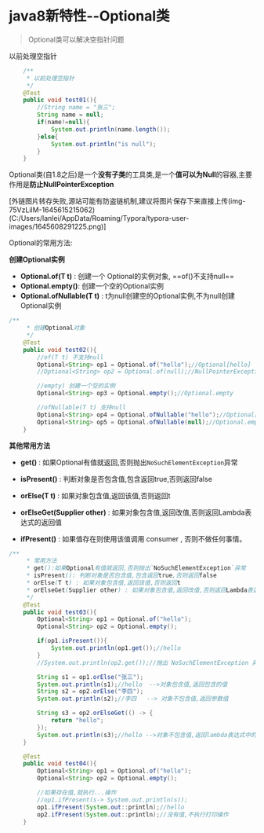 ﻿# java8新特性--Optional类

> Optional类可以解决空指针问题

以前处理空指针

```java
	/**
     * 以前处理空指针
     */
    @Test
    public void test01(){
        //String name = "张三";
        String name = null;
        if(name!=null){
            System.out.println(name.length());
        }else{
            System.out.println("is null");
        }
    }
```

Optional类(自1.8之后)是一个**没有子类**的工具类,是一个**值可以为Null**的容器,主要作用是**防止NullPointerException**

[外链图片转存失败,源站可能有防盗链机制,建议将图片保存下来直接上传(img-75VzLilM-1645615215062)(C:/Users/lanlei/AppData/Roaming/Typora/typora-user-images/1645608291225.png)]

Optional的常用方法:

**创建Optional实例**

- **Optional.of(T t)** : 创建一个 Optional的实例对象,  ==of()不支持null==
- **Optional.empty()**: 创建一个空的Optional实例
- **Optional.ofNullable(T t)** : t为null创建空的Optional实例,不为null创建Optional实例

```java
/**
     * 创建Optional对象
     */
    @Test
    public void test02(){
        //of(T t) 不支持null
        Optional<String> op1 = Optional.of("hello");//Optional[hello]
        //Optional<String> op2 = Optional.of(null);//NullPointerException

        //empty) 创建一个空的实例
        Optional<String> op3 = Optional.empty();//Optional.empty

        //ofNullable(T t) 支持null
        Optional<String> op4 = Optional.ofNullable("hello");//Optional[hello]
        Optional<String> op5 = Optional.ofNullable(null);//Optional.empty
    }
```

**其他常用方法**

- **get()** : 如果Optional有值就返回,否则抛出`NoSuchElementException`异常

- **isPresent()** : 判断对象是否包含值,包含返回true,否则返回false
- **orElse(T t)** : 如果对象包含值,返回该值,否则返回t
- **orElseGet(Supplier other)** : 如果对象包含值,返回改值,否则返回Lambda表达式的返回值
- **ifPresent()** :  如果值存在则使用该值调用 consumer , 否则不做任何事情。 

```java
/**
     * 常用方法
     * get():如果Optional有值就返回,否则抛出`NoSuchElementException`异常
     * isPresent(): 判断对象是否包含值,包含返回true,否则返回false
     * orElse(T t) : 如果对象包含值,返回该值,否则返回t
     * orElseGet(Supplier other) : 如果对象包含值,返回改值,否则返回Lambda表达式的返回值
     */
    @Test
    public void test03(){
        Optional<String> op1 = Optional.of("hello");
        Optional<String> op2 = Optional.empty();

        if(op1.isPresent()){
            System.out.println(op1.get());//hello
        }
        //System.out.println(op2.get());//抛出 NoSuchElementException 异常

        String s1 = op1.orElse("张三");
        System.out.println(s1);//hello  -->对象包含值,返回包含的值
        String s2 = op2.orElse("李四");
        System.out.println(s2);//李四   --> 对象不包含值,返回参数值

        String s3 = op2.orElseGet(() -> {
            return "hello";
        });
        System.out.println(s3);//hello -->对象不包含值,返回lambda表达式中的返回值
    }
```

```java
	@Test
    public void test04(){
        Optional<String> op1 = Optional.of("hello");
        Optional<String> op2 = Optional.empty();

        //如果存在值,就执行...操作
        //op1.ifPresent(s-> System.out.println(s));
        op1.ifPresent(System.out::println);//hello
        op2.ifPresent(System.out::println);//没有值,不执行打印操作
    }
```



